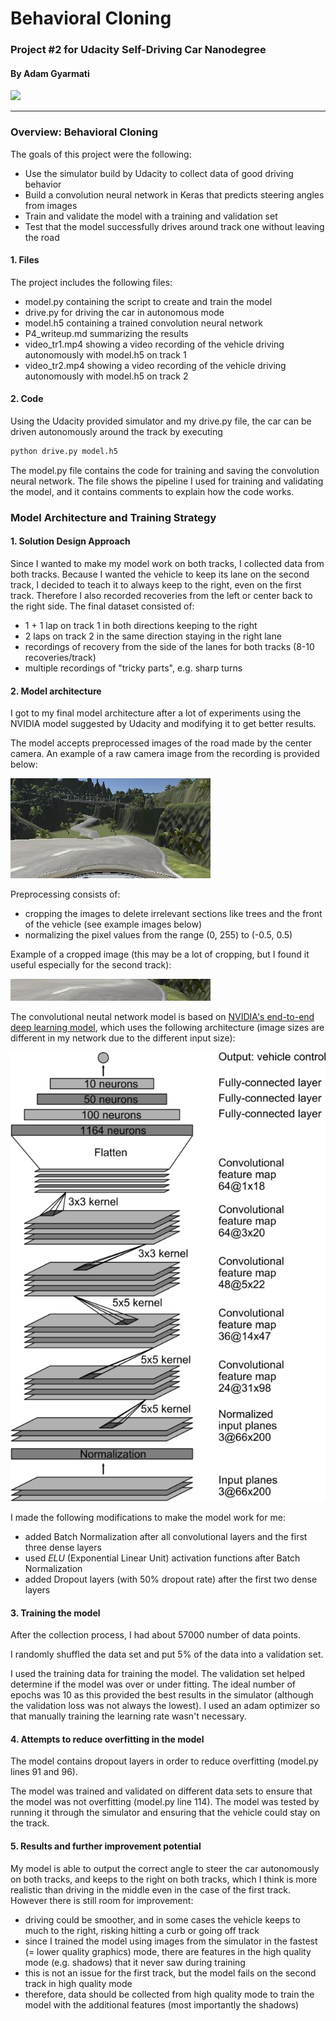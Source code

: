 # Behavioral Cloning

### Project #2 for Udacity Self-Driving Car Nanodegree

#### By Adam Gyarmati

![](examples/challenge_video.gif)

---

### Overview: Behavioral Cloning

The goals of this project were the following:
* Use the simulator build by Udacity to collect data of good driving behavior
* Build a convolution neural network in Keras that predicts steering angles from images
* Train and validate the model with a training and validation set
* Test that the model successfully drives around track one without leaving the road


[//]: # (Image References)

[image1]: ./examples/center_2018_12_04_10_00_49_239.jpg "Example image from dataset"
[image2]: ./examples/center_2018_12_04_10_00_49_239_cropped.jpg "Example cropped image from dataset"
[image3]: ./examples/cnn-architecture-624x890.png "NVIDIA convolutional neural network model"


#### 1. Files

The project includes the following files:
* model.py containing the script to create and train the model
* drive.py for driving the car in autonomous mode
* model.h5 containing a trained convolution neural network 
* P4_writeup.md summarizing the results
* video_tr1.mp4 showing a video recording of the vehicle driving autonomously with model.h5 on track 1
* video_tr2.mp4 showing a video recording of the vehicle driving autonomously with model.h5 on track 2


#### 2. Code
Using the Udacity provided simulator and my drive.py file, the car can be driven autonomously around the track by executing 

```sh
python drive.py model.h5
```

The model.py file contains the code for training and saving the convolution neural network. The file shows the pipeline I used for training and validating the model, and it contains comments to explain how the code works.

### Model Architecture and Training Strategy

#### 1. Solution Design Approach

Since I wanted to make my model work on both tracks, I collected data from both tracks. Because I wanted the vehicle to keep its lane on the second track, I decided to teach it to always keep to the right, even on the first track. Therefore I also recorded recoveries from the left or center back to the right side. The final dataset consisted of:
* 1 + 1 lap on track 1 in both directions keeping to the right
* 2 laps on track 2 in the same direction staying in the right lane
* recordings of recovery from the side of the lanes for both tracks (8-10 recoveries/track)
* multiple recordings of "tricky parts", e.g. sharp turns


#### 2. Model architecture

I got to my final model architecture after a lot of experiments using the NVIDIA model suggested by Udacity and modifying it to get better results.

The model accepts preprocessed images of the road made by the center camera. An example of a raw camera image from the recording is provided below:

![alt text][image1]

Preprocessing consists of:
* cropping the images to delete irrelevant sections like trees and the front of the vehicle (see example images below)
* normalizing the pixel values from the range (0, 255) to (-0.5, 0.5)

Example of a cropped image (this may be a lot of cropping, but I found it useful especially for the second track):

![alt text][image2]

The convolutional neutal network model is based on [NVIDIA's end-to-end deep learning model](https://devblogs.nvidia.com/deep-learning-self-driving-cars/), which uses the following architecture (image sizes are different in my network due to the different input size):

![alt text][image3]

I made the following modifications to make the model work for me:
* added Batch Normalization after all convolutional layers and the first three dense layers
* used *ELU* (Exponential Linear Unit) activation functions after Batch Normalization
* added Dropout layers (with 50% dropout rate) after the first two dense layers


#### 3. Training the model

After the collection process, I had about 57000 number of data points.

I randomly shuffled the data set and put 5% of the data into a validation set. 

I used the training data for training the model. The validation set helped determine if the model was over or under fitting. The ideal number of epochs was 10 as this provided the best results in the simulator (although the validation loss was not always the lowest). I used an adam optimizer so that manually training the learning rate wasn't necessary.


#### 4. Attempts to reduce overfitting in the model

The model contains dropout layers in order to reduce overfitting (model.py lines 91 and 96). 

The model was trained and validated on different data sets to ensure that the model was not overfitting (model.py line 114). The model was tested by running it through the simulator and ensuring that the vehicle could stay on the track.


#### 5. Results and further improvement potential

My model is able to output the correct angle to steer the car autonomously on both tracks, and keeps to the right on both tracks, which I think is more realistic than driving in the middle even in the case of the first track. However there is still room for improvement:
* driving could be smoother, and in some cases the vehicle keeps to much to the right, risking hitting a curb or going off track
* since I trained the model using images from the simulator in the fastest (= lower quality graphics) mode, there are features in the high quality mode (e.g. shadows) that it never saw during training
* this is not an issue for the first track, but the model fails on the second track in high quality mode
* therefore, data should be collected from high quality mode to train the model with the additional features (most importantly the shadows)
